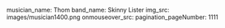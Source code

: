 musician_name: Thom
band_name: Skinny Lister
img_src: images/musician1400.png
onmouseover_src: 
pagination_pageNumber: 1111